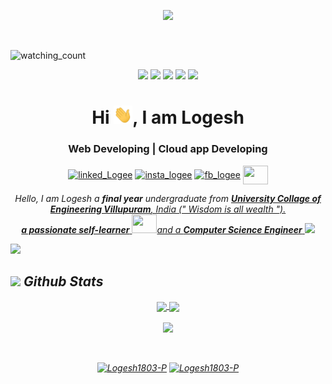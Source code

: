 <p align="center">
     <img src="https://s27389.pcdn.co/wp-content/uploads/2019/08/AdobeStock_244675452.jpeg" height="200"/>
</p>
<br>
  
<p align="left"> 
  <img src="https://komarev.com/ghpvc/?username=Logesh1803-P&color=brightgreen" alt="watching_count" />
</p>
<p align="center">
    <img src="https://img.shields.io/badge/Age-20-blue" />
    <img src="https://img.shields.io/badge/Focus-Web%20Developing-brightgreen" />
    <img src="https://img.shields.io/badge/Lives-India-success" />
    <img src="https://img.shields.io/badge/Languages-English%20%26%20Tamil-brightgreen" />
     <img src="https://user-images.githubusercontent.com/73097560/115834477-dbab4500-a447-11eb-908a-139a6edaec5c.gif"></a>
</p>
  
  <!-- <hr> -->
<h1 align="center">Hi <img src="https://raw.githubusercontent.com/ABSphreak/ABSphreak/master/gifs/Hi.gif" width="30px">, I am Logesh </h1>
<h3 align="center">Web Developing | Cloud app Developing </h3>
<p align="center">
    <div align="center">
        <a href="https://www.linkedin.com/feed/" target="blank"><img align="center" src="https://cdn-icons-png.flaticon.com/512/3488/3488338.png" alt="linked_Logee" height="30" width="40" /></a>  
        <a href="https://www.instagram.com/logesh_183/" target="blank"><img align="center" src="https://cdn-icons-png.flaticon.com/512/2111/2111463.png" alt="insta_logee" height="30" width="40" /></a>
        <a href="https://www.facebook.com/logesh.palani.9026/" target="blank"><img align="center" src="https://cdn-icons-png.flaticon.com/512/2504/2504903.png" alt="fb_logee" height="30" width="40" /></a>
        <a href = "mailto: logesh.ucev@gmail.com"><img align="center" src="https://cdn-icons-png.flaticon.com/512/2504/2504727.png" height="30" width="40" /></a>
    </div>
  
</p>

<p align="center">
    <em>
      Hello, I am Logesh a <b>final year</b> undergraduate from <a href="https://www.aucev.edu.in"> <b>University Collage of Engineering Villupuram</b>, India (" Wisdom is all wealth "). <br>
      <b>a passionate self-learner</b> <img src="https://cdn-icons-png.flaticon.com/512/7075/7075302.png" width="40px" height="30">and a <b>Computer Science Engineer</b>&nbsp;<img src="https://cdn-icons-png.flaticon.com/512/5065/5065181.png" width="36px">
       
</p>
   <p>
        <img src="https://user-images.githubusercontent.com/73097560/115834477-dbab4500-a447-11eb-908a-139a6edaec5c.gif"></a>
   </p>

## <img src="https://media.giphy.com/media/iY8CRBdQXODJSCERIr/giphy.gif" width="25"> <b>Github Stats</b>
<p align="center">
  <a href="https://github.com/Logesh1803-P/">
  <img align="center" src="https://github-readme-stats.vercel.app/api?username=Logesh1803-P&include_all_commits=true&count_private=true&show_icons=true&line_height=20&title_color=7A7ADB&icon_color=2234AE&text_color=D3D3D3&bg_color=0,000000,130F40" width="450"/>
  </a>
 
  <a href="https://github.com/Logesh1803-P">
  <img align="center" src="https://github-readme-streak-stats.herokuapp.com/?user=Logesh1803-P&theme=blueberry" width="380"/>
  </a>
     <br>
     <br>
     <img src="https://user-images.githubusercontent.com/73097560/115834477-dbab4500-a447-11eb-908a-139a6edaec5c.gif"></a><!-- <hr> -->
</p>
<br>

<p align="center">
    <a href="https://github.com/Logesh1803-P"><img src="https://github-profile-summary-cards.vercel.app/api/cards/profile-details?username=Logesh1803-P&theme=tokyonight&hide_border=true"  width="520" alt="Logesh1803-P"/></a>
<a href="https://github.com/Logesh1803-P"><img src="https://github-readme-stats.vercel.app/api/top-langs?username=Logesh1803-P&show_icons=true&locale=en&layout=compact&theme=tokyonight" width="320"  alt="Logesh1803-P"/></a>
</p>
